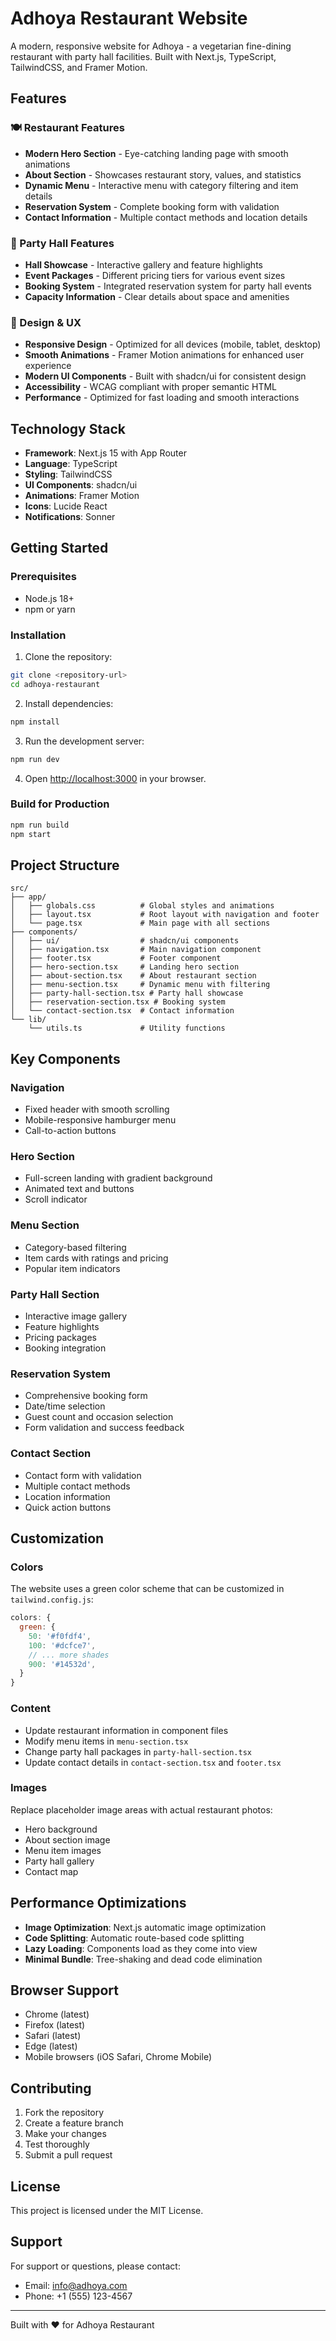 # Adhoya Restaurant Website

A modern, responsive website for Adhoya - a vegetarian fine-dining restaurant with party hall facilities. Built with Next.js, TypeScript, TailwindCSS, and Framer Motion.

## Features

### 🍽️ Restaurant Features
- **Modern Hero Section** - Eye-catching landing page with smooth animations
- **About Section** - Showcases restaurant story, values, and statistics
- **Dynamic Menu** - Interactive menu with category filtering and item details
- **Reservation System** - Complete booking form with validation
- **Contact Information** - Multiple contact methods and location details

### 🎉 Party Hall Features
- **Hall Showcase** - Interactive gallery and feature highlights
- **Event Packages** - Different pricing tiers for various event sizes
- **Booking System** - Integrated reservation system for party hall events
- **Capacity Information** - Clear details about space and amenities

### 🎨 Design & UX
- **Responsive Design** - Optimized for all devices (mobile, tablet, desktop)
- **Smooth Animations** - Framer Motion animations for enhanced user experience
- **Modern UI Components** - Built with shadcn/ui for consistent design
- **Accessibility** - WCAG compliant with proper semantic HTML
- **Performance** - Optimized for fast loading and smooth interactions

## Technology Stack

- **Framework**: Next.js 15 with App Router
- **Language**: TypeScript
- **Styling**: TailwindCSS
- **UI Components**: shadcn/ui
- **Animations**: Framer Motion
- **Icons**: Lucide React
- **Notifications**: Sonner

## Getting Started

### Prerequisites
- Node.js 18+ 
- npm or yarn

### Installation

1. Clone the repository:
```bash
git clone <repository-url>
cd adhoya-restaurant
```

2. Install dependencies:
```bash
npm install
```

3. Run the development server:
```bash
npm run dev
```

4. Open [http://localhost:3000](http://localhost:3000) in your browser.

### Build for Production

```bash
npm run build
npm start
```

## Project Structure

```
src/
├── app/
│   ├── globals.css          # Global styles and animations
│   ├── layout.tsx           # Root layout with navigation and footer
│   └── page.tsx             # Main page with all sections
├── components/
│   ├── ui/                  # shadcn/ui components
│   ├── navigation.tsx       # Main navigation component
│   ├── footer.tsx           # Footer component
│   ├── hero-section.tsx     # Landing hero section
│   ├── about-section.tsx    # About restaurant section
│   ├── menu-section.tsx     # Dynamic menu with filtering
│   ├── party-hall-section.tsx # Party hall showcase
│   ├── reservation-section.tsx # Booking system
│   └── contact-section.tsx  # Contact information
└── lib/
    └── utils.ts             # Utility functions
```

## Key Components

### Navigation
- Fixed header with smooth scrolling
- Mobile-responsive hamburger menu
- Call-to-action buttons

### Hero Section
- Full-screen landing with gradient background
- Animated text and buttons
- Scroll indicator

### Menu Section
- Category-based filtering
- Item cards with ratings and pricing
- Popular item indicators

### Party Hall Section
- Interactive image gallery
- Feature highlights
- Pricing packages
- Booking integration

### Reservation System
- Comprehensive booking form
- Date/time selection
- Guest count and occasion selection
- Form validation and success feedback

### Contact Section
- Contact form with validation
- Multiple contact methods
- Location information
- Quick action buttons

## Customization

### Colors
The website uses a green color scheme that can be customized in `tailwind.config.js`:

```javascript
colors: {
  green: {
    50: '#f0fdf4',
    100: '#dcfce7',
    // ... more shades
    900: '#14532d',
  }
}
```

### Content
- Update restaurant information in component files
- Modify menu items in `menu-section.tsx`
- Change party hall packages in `party-hall-section.tsx`
- Update contact details in `contact-section.tsx` and `footer.tsx`

### Images
Replace placeholder image areas with actual restaurant photos:
- Hero background
- About section image
- Menu item images
- Party hall gallery
- Contact map

## Performance Optimizations

- **Image Optimization**: Next.js automatic image optimization
- **Code Splitting**: Automatic route-based code splitting
- **Lazy Loading**: Components load as they come into view
- **Minimal Bundle**: Tree-shaking and dead code elimination

## Browser Support

- Chrome (latest)
- Firefox (latest)
- Safari (latest)
- Edge (latest)
- Mobile browsers (iOS Safari, Chrome Mobile)

## Contributing

1. Fork the repository
2. Create a feature branch
3. Make your changes
4. Test thoroughly
5. Submit a pull request

## License

This project is licensed under the MIT License.

## Support

For support or questions, please contact:
- Email: info@adhoya.com
- Phone: +1 (555) 123-4567

---

Built with ❤️ for Adhoya Restaurant